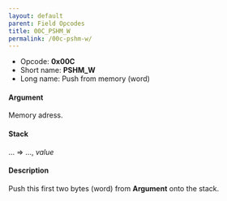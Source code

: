 ```yaml
---
layout: default
parent: Field Opcodes
title: 00C_PSHM_W
permalink: /00c-pshm-w/
---
```


-   Opcode: **0x00C**
-   Short name: **PSHM\_W**
-   Long name: Push from memory (word)

#### Argument

Memory adress.

#### Stack

... =&gt; ..., *value*

#### Description

Push this first two bytes (word) from **Argument** onto the stack.
